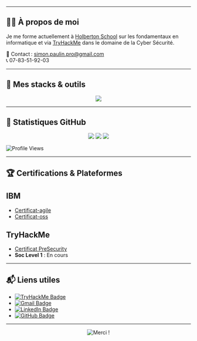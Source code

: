 
---

## 👨‍💻 À propos de moi

Je me forme actuellement à [Holberton School](https://www.holbertonschool.com/) sur les fondamentaux en informatique et via [TryHackMe](https://tryhackme.com) dans le domaine de la Cyber Sécurité.  


📧 Contact : [simon.paulin.pro@gmail.com](mailto:simon.paulin.pro@gmail.com)  
📞 07-83-51-92-03

---

## 🧰 Mes stacks & outils

<p align="center">
  <img src="https://skillicons.dev/icons?i=c,python,bash,linux,git,github,html,css,javascript,flask,vscode,wireshark,discord,kali,powershell,raspberrypi,ubuntu,v,vim,windows" />
</p>

---

## 🚀 Statistiques GitHub

<p align="center">
  <img src="https://github-readme-stats.vercel.app/api?username=Simon-Paulin&show_icons=true&theme=github_dark" />
  <img src="https://github-readme-streak-stats.herokuapp.com?user=Simon-Paulin&theme=dark&date_format=M%20j%5B%2C%20Y%5D"/>
  <img src="https://github-readme-stats.vercel.app/api/top-langs/?username=Simon-Paulin&layout=compact&theme=github_dark"/>
</p>

![Profile Views](https://komarev.com/ghpvc/?username=Simon-Paulin&color=blue)

---

## 🏆 Certifications & Plateformes

## IBM
- [Certificat-agile](https://github.com/user-attachments/files/20775891/certificate-agile.pdf)
- [Certificat-oss](https://github.com/user-attachments/files/20775905/certificate-oss.pdf)




## **TryHackMe**
- [Certificat PreSecurity](https://github.com/user-attachments/files/20775728/Pre_Security_Certificat.pdf)
- **Soc Level 1** : En cours  

---

## 📬 Liens utiles

- [![TryHackMe Badge](https://img.shields.io/badge/-TryHackme-c14438?style=flat&logo=Tryhackme&logoColor=white)](https://tryhackme.com/p/simon.paulin.pro)  
- [![Gmail Badge](https://img.shields.io/badge/-simon.paulin.pro@gmail.com-c14438?style=flat&logo=Gmail&logoColor=white)](mailto:simon.paulin.pro@gmail.com)
- [![LinkedIn Badge](https://img.shields.io/badge/-LinkedIn-blue?style=flat&logo=Linkedin&logoColor=white)](https://www.linkedin.com/in/simon-paulin-346104366/)
- [![GitHub Badge](https://img.shields.io/badge/-Simon--Paulin-181717?style=flat&logo=github&logoColor=white)](https://github.com/Simon-Paulin)

---

<p align="center">
  <img src="https://readme-typing-svg.demolab.com?font=Fira+Code&size=24&pause=1000&color=E8C08F&center=true&vCenter=true&width=700&lines=Merci+de+votre+visite+!" alt="Merci !" />
</p>
